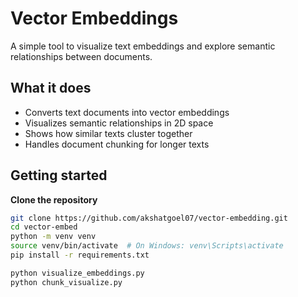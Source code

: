 
# Vector Embeddings

A simple tool to visualize text embeddings and explore semantic relationships between documents.

## What it does

- Converts text documents into vector embeddings
- Visualizes semantic relationships in 2D space
- Shows how similar texts cluster together
- Handles document chunking for longer texts

## Getting started

**Clone the repository**
  ```bash
  git clone https://github.com/akshatgoel07/vector-embedding.git
  cd vector-embed
python -m venv venv
source venv/bin/activate  # On Windows: venv\Scripts\activate
pip install -r requirements.txt

python visualize_embeddings.py 
python chunk_visualize.py
```
